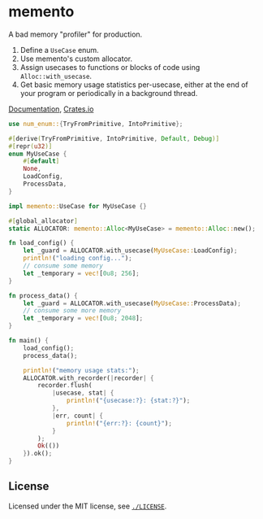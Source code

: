 # memento

A bad memory "profiler" for production.

1. Define a `UseCase` enum.
2. Use memento's custom allocator.
3. Assign usecases to functions or blocks of code using `Alloc::with_usecase`.
4. Get basic memory usage statistics per-usecase, either at the end of your
   program or periodically in a background thread.

[Documentation](https://docs.rs/memento), [Crates.io](https://crates.io/crates/memento)

<!-- Note: keep this codeblock in sync with examples/hello.rs -->

```rust
use num_enum::{TryFromPrimitive, IntoPrimitive};

#[derive(TryFromPrimitive, IntoPrimitive, Default, Debug)]
#[repr(u32)]
enum MyUseCase {
    #[default]
    None,
    LoadConfig,
    ProcessData,
}

impl memento::UseCase for MyUseCase {}

#[global_allocator]
static ALLOCATOR: memento::Alloc<MyUseCase> = memento::Alloc::new();

fn load_config() {
    let _guard = ALLOCATOR.with_usecase(MyUseCase::LoadConfig);
    println!("loading config...");
    // consume some memory
    let _temporary = vec![0u8; 256];
}

fn process_data() {
    let _guard = ALLOCATOR.with_usecase(MyUseCase::ProcessData);
    // consume some more memory
    let _temporary = vec![0u8; 2048];
}

fn main() {
    load_config();
    process_data();

    println!("memory usage stats:");
    ALLOCATOR.with_recorder(|recorder| {
        recorder.flush(
            |usecase, stat| {
                println!("{usecase:?}: {stat:?}");
            },
            |err, count| {
                println!("{err:?}: {count}");
            }
        );
        Ok(())
    }).ok();
}
```

## License

Licensed under the MIT license, see [`./LICENSE`](./LICENSE).
